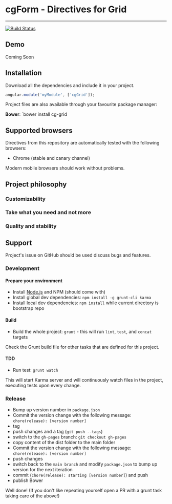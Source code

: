# cgForm - Directives for Grid

***

[![Build Status](https://travis-ci.org/cghr/cgGrid.png?branch=master)](https://travis-ci.org/cghr/cgGrid)

## Demo

Coming Soon

## Installation

Download all the dependencies and include it in your project.

```javascript
angular.module('myModule', ['cgGrid']);
```

Project files are also available through your favourite package manager:

**Bower**: `bower install cg-grid


## Supported browsers

Directives from this repository are automatically tested with the following browsers:

* Chrome (stable and canary channel)

Modern mobile browsers should work without problems.



## Project philosophy



### Customizability



### Take what you need and not more



### Quality and stability


## Support

Project's issue on GitHub should be used discuss bugs and features.


### Development
#### Prepare your environment
* Install [Node.js](http://nodejs.org/) and NPM (should come with)
* Install global dev dependencies: `npm install -g grunt-cli karma`
* Install local dev dependencies: `npm install` while current directory is bootstrap repo

#### Build
* Build the whole project: `grunt` - this will run `lint`, `test`, and `concat` targets


Check the Grunt build file for other tasks that are defined for this project.

#### TDD
* Run test: `grunt watch`
 
This will start Karma server and will continuously watch files in the project, executing tests upon every change.


### Release
* Bump up version number in `package.json`
* Commit the version change with the following message: `chore(release): [version number]`
* tag
* push changes and a tag (`git push --tags`)
* switch to the `gh-pages` branch: `git checkout gh-pages`
* copy content of the dist folder to the main folder
* Commit the version change with the following message: `chore(release): [version number]`
* push changes
* switch back to the `main branch` and modify `package.json` to bump up version for the next iteration
* commit (`chore(release): starting [version number]`) and push
* publish Bower

Well done! (If you don't like repeating yourself open a PR with a grunt task taking care of the above!)
